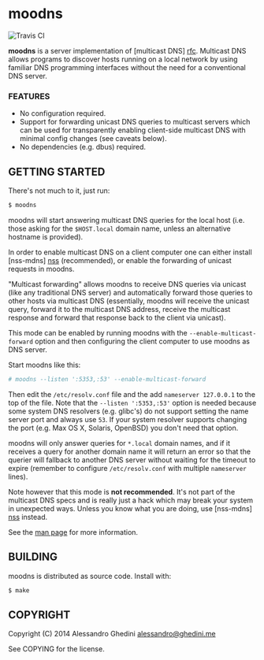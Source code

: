 moodns
======

![Travis CI](https://secure.travis-ci.org/ghedo/moodns.png)

**moodns** is a server implementation of [multicast DNS] [rfc]. Multicast DNS
allows programs to discover hosts running on a local network by using familiar
DNS programming interfaces without the need for a conventional DNS server.

[rfc]: http://tools.ietf.org/html/rfc6762

### FEATURES

* No configuration required.
* Support for forwarding unicast DNS queries to multicast servers which can be
  used for transparently enabling client-side multicast DNS with minimal config
  changes (see caveats below).
* No dependencies (e.g. dbus) required.

## GETTING STARTED

There's not much to it, just run:

```bash
$ moodns
```

moodns will start answering multicast DNS queries for the local host (i.e. those
asking for the `$HOST.local` domain name, unless an alternative hostname is
provided).

In order to enable multicast DNS on a client computer one can either install
[nss-mdns] [nss] (recommended), or enable the forwarding of unicast requests in
moodns.

"Multicast forwarding" allows moodns to receive DNS queries via unicast (like
any traditional DNS server) and automatically forward those queries to other
hosts via multicast DNS (essentially, moodns will receive the unicast query,
forward it to the multicast DNS address, receive the multicast response and
forward that response back to the client via unicast).

This mode can be enabled by running moodns with the `--enable-multicast-forward`
option and then configuring the client computer to use moodns as DNS server.

Start moodns like this:

```bash
# moodns --listen ':5353,:53' --enable-multicast-forward
```

Then edit the `/etc/resolv.conf` file and the add `nameserver 127.0.0.1` to the
top of the file. Note that the `--listen ':5353,:53'` option is needed because
some system DNS resolvers (e.g. glibc's) do not support setting the name server
port and always use `53`. If your system resolver supports changing the port
(e.g. Max OS X, Solaris, OpenBSD) you don't need that option.

moodns will only answer queries for `*.local` domain names, and if it receives
a query for another domain name it will return an error so that the querier will
fallback to another DNS server without waiting for the timeout to expire
(remember to configure `/etc/resolv.conf` with multiple `nameserver` lines).

Note however that this mode is **not recommended**. It's not part of the
multicast DNS specs and is really just a hack which may break your system in
unexpected ways. Unless you know what you are doing, use [nss-mdns] [nss]
instead.

See the [man page](http://ghedo.github.io/moodns/) for more information.

[nss]: http://0pointer.de/lennart/projects/nss-mdns/

## BUILDING

moodns is distributed as source code. Install with:

```bash
$ make
```

## COPYRIGHT

Copyright (C) 2014 Alessandro Ghedini <alessandro@ghedini.me>

See COPYING for the license.
